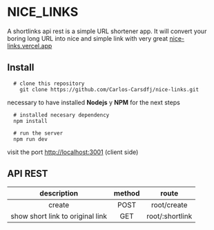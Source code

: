 # NICE_LINKS
A shortlinks api rest 
is a simple URL shortener app. It will convert your boring long URL into nice and simple link with very great
[nice-links.vercel.app](https://nice-links.vercel.app/)

## Install
```shell
  # clone this repository
    git clone https://github.com/Carlos-Carsdfj/nice-links.git

```
necessary to have installed **Nodejs** y **NPM** for the next steps

```shell
  # installed necesary dependency
  npm install
```

```shell
  # run the server
  npm run dev

```
visit the port [http://localhost:3001](http://localhost:3001) (client side)



## API REST

| description | method | route |
| :---: | :---: | :---: |
| create |POST|root/create |
| show short link to original link | GET | root/:shortlink |


